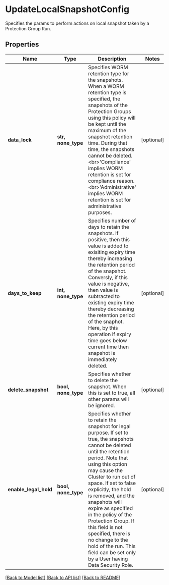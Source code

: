 # UpdateLocalSnapshotConfig

Specifies the params to perform actions on local snapshot taken by a Protection Group Run.

## Properties
Name | Type | Description | Notes
------------ | ------------- | ------------- | -------------
**data_lock** | **str, none_type** | Specifies WORM retention type for the snapshots. When a WORM retention type is specified, the snapshots of the Protection Groups using this policy will be kept until the maximum of the snapshot retention time. During that time, the snapshots cannot be deleted. &lt;br&gt;&#39;Compliance&#39; implies WORM retention is set for compliance reason. &lt;br&gt;&#39;Administrative&#39; implies WORM retention is set for administrative purposes. | [optional] 
**days_to_keep** | **int, none_type** | Specifies number of days to retain the snapshots. If positive, then this value is added to exisiting expiry time thereby increasing  the retention period of the snapshot. Conversly, if this value is negative, then value is subtracted to existing expiry time thereby decreasing the retention period of the snaphot. Here, by this operation if expiry time goes below current time then snapshot is immediately deleted. | [optional] 
**delete_snapshot** | **bool, none_type** | Specifies whether to delete the snapshot. When this is set to true, all other params will be ignored. | [optional] 
**enable_legal_hold** | **bool, none_type** | Specifies whether to retain the snapshot for legal purpose. If set to true, the snapshots cannot be deleted until the retention period. Note that using this option may cause the Cluster to run out of space. If set to false explicitly, the hold is removed, and the snapshots will expire as specified in the policy of the Protection Group. If this field is not specified, there is no change to the hold of the run. This field can be set only by a User having Data Security Role. | [optional] 

[[Back to Model list]](../README.md#documentation-for-models) [[Back to API list]](../README.md#documentation-for-api-endpoints) [[Back to README]](../README.md)


